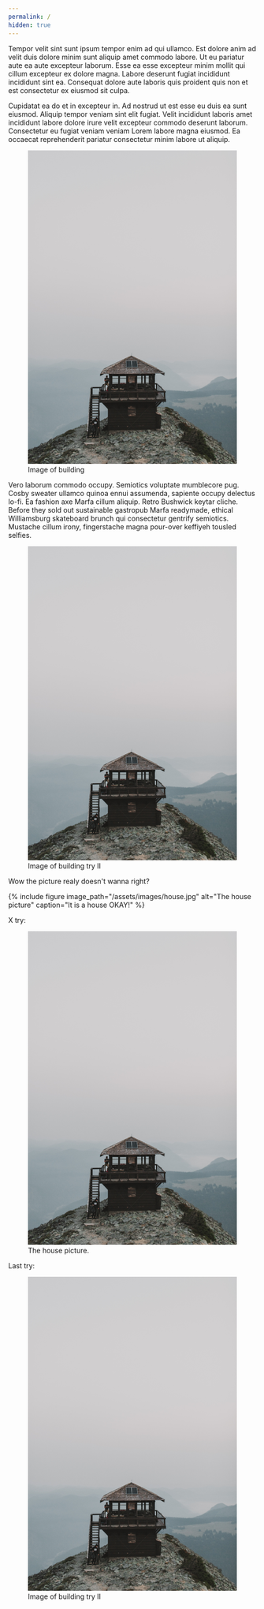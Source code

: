 ```yaml
---
permalink: /
hidden: true
---
```


Tempor velit sint sunt ipsum tempor enim ad qui ullamco. Est dolore anim ad velit duis dolore minim sunt aliquip amet commodo labore. Ut eu pariatur aute ea aute excepteur laborum. Esse ea esse excepteur minim mollit qui cillum excepteur ex dolore magna. Labore deserunt fugiat incididunt incididunt sint ea. Consequat dolore aute laboris quis proident quis non et est consectetur ex eiusmod sit culpa.

Cupidatat ea do et in excepteur in. Ad nostrud ut est esse eu duis ea sunt eiusmod. Aliquip tempor veniam sint elit fugiat. Velit incididunt laboris amet incididunt labore dolore irure velit excepteur commodo deserunt laborum. Consectetur eu fugiat veniam veniam Lorem labore magna eiusmod. Ea occaecat reprehenderit pariatur consectetur minim labore ut aliquip.

<figure>
    <img src="/assets/images/house.jpg">
    <figcaption>Image of building</figcaption>
</figure>

Vero laborum commodo occupy. Semiotics voluptate mumblecore pug. Cosby sweater ullamco quinoa ennui assumenda, sapiente occupy delectus lo-fi. Ea fashion axe Marfa cillum aliquip. Retro Bushwick keytar cliche. Before they sold out sustainable gastropub Marfa readymade, ethical Williamsburg skateboard brunch qui consectetur gentrify semiotics. Mustache cillum irony, fingerstache magna pour-over keffiyeh tousled selfies.

<figure>
    <a href="/assets/images/house.jpg"><img src="/assets/images/house.jpg"></a>
    <figcaption>Image of building try II</figcaption>
</figure>

Wow the picture realy doesn't wanna right?

{% include figure image_path="/assets/images/house.jpg" alt="The house picture" caption="It is a house OKAY!" %}

X try:
<figure>
  <img src="/assets/images/house.jpg" alt="It is a house OKAY!">
  <figcaption>The house picture.</figcaption>
</figure>

Last try:
<figure>
    <a href="/assets/images/house.jpg"><img src="/assets/images/house.jpg" alt="It is a house OKAY!"></a>
    <figcaption>Image of building try II</figcaption>
</figure>

